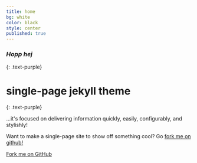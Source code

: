 ```yaml
---
title: home
bg: white
color: black
style: center
published: true
---
```



### *Hopp hej*
{: .text-purple}

<span class="fa-stack subtlecircle" style="font-size:100px; background:rgba(255,166,0,0.1)">
  <i class="fa fa-circle fa-stack-2x text-white"></i>
  <i class="fa fa-bicycle fa-stack-1x text-orange"></i>
</span>

# single-page jekyll theme
{: .text-purple}


…it's focused on delivering information quickly, easily, configurably, and stylishly!

Want to make a single-page site to show off something cool? Go [fork me on github!](https://github.com/t413/SinglePaged)

<span id="forkongithub">
  <a href="{{ site.source_link }}" class="bg-blue">
    Fork me on GitHub
  </a>
</span>
